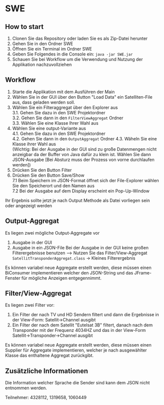 # SWE

## How to start
1. Clonen Sie das Repository oder laden Sie es als Zip-Datei herunter
2. Gehen Sie in den Ordner SWE
3. Öffnen Sie ein Terminal im Ordner SWE
4. Geben Sie Folgendes in die Console ein: `java -jar SWE.jar`
5. Schauen Sie bei Workflow um die Verwendung und Nutzung der Applikation nachzuvollziehen 


## Workflow

1. Starte die Applikation mit dem Ausführen der Main
2. Wählen Sie in der GUI über den Button "Load Data" ein Satelliten-File aus, dass geladen werden soll.
3. Wählen Sie ein Filteraggregat über den Explorer aus<br />
3.1. Gehen Sie dazu in den SWE Projektordner<br />
3.2. Gehen Sie dann in den `FilterViewAggregat` Ordner<br />
3.3. Wählen Sie eine Klasse Ihrer Wahl aus<br />
4. Wählen Sie eine output-Variante aus<br />
4.1. Gehen Sie dazu in den SWE Projektordner <br />
4.2. Gehen Sie dann in den `OutputAggregat` Ordner
4.3. Wäheln Sie eine Klasse ihrer Wahl aus<br />
  (Wichtig: Bei der Ausgabe in der GUI sind zu große Datenmengen nicht anzeigbar da der Buffer von Java dafür zu klein ist. Wählen Sie dann JSON-Ausgabe [Bei Absturz muss der Prozess von vorne durchlaufen werden])<br />
5. Drücken Sie den Button Filter<br />
6. Drücken Sie den Button Save/Show<br />
    7.1 Beim Speichern im JSON-Format öffnet sich der File-Explorer wählen Sie den Speicherort und den Namen aus<br />
    7.2 Bei der Ausgabe auf dem Display erscheint ein Pop-Up-Window

Ihr Ergebnis sollte jetzt je nach Output Methode als Datei vorliegen sein oder angezeigt werden

## Output-Aggregat
 Es liegen zwei mögliche Output-Aggregate vor
  1. Ausgabe in der GUI
  2. Ausgabe in ein JSON-File
Bei der Ausgabe in der GUI keine großen Filterergebnisse benutzen --> Nutzen Sie das Filter/View-Aggregat `SatellitTransponderAggregat.class` -> Kleines Filterergebnis

Es können variabel neue Aggregate erstellt werden, diese müssen einen BiConsumer implementieren welcher den JSON-String und das JFrame-Fenster für mögliche Anzeigen entgegennimmt.

## Filter/View-Aggregat
Es liegen zwei Filter vor:

1. Ein Filter der nach TV und HD Sendern filtert und dann die Ergebnisse in der View-Form: Satellit->Channel ausgibt
2. Ein Filter der nach dem Satellit "Eutelsat 3B" filtert,
    danach nach dem Transponder mit der Frequenz 4034HZ
    und das in der View-Form Satellit->Transponder->Channel ausgibt

Es können variabel neue Aggregate erstellt werden, diese müssen einen Supplier für Aggregate implementieren, welcher je nach ausgewählter Klasse das enthaltene Aggregat zurückgibt.

## Zusätzliche Informationen

Die Information welcher Sprache die Sender sind kann dem JSON nicht entnommen werden.

Teilnehmer: 4328112, 1319658, 1060449

